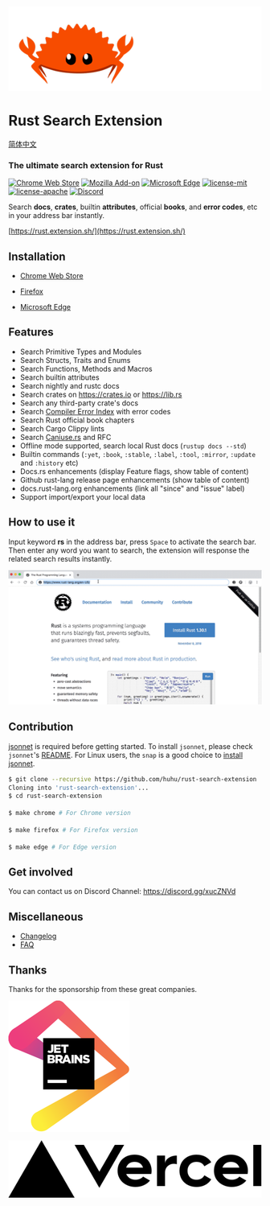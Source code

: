 
![](assets/rustacean.gif)

# Rust Search Extension

[简体中文](README-ZH.md)

### The ultimate search extension for Rust

[![Chrome Web Store](https://img.shields.io/chrome-web-store/v/ennpfpdlaclocpomkiablnmbppdnlhoh.svg)](https://chrome.google.com/webstore/detail/rust-search-extension/ennpfpdlaclocpomkiablnmbppdnlhoh)
[![Mozilla Add-on](https://img.shields.io/amo/v/rust-search-extension?color=%2320123A)](https://addons.mozilla.org/firefox/addon/rust-search-extension/)
[![Microsoft Edge](https://img.shields.io/badge/microsoft--edge-v1.3.2-1D4F8C)](https://microsoftedge.microsoft.com/addons/detail/olemfibpaicdoooacpfffccidjjagmoe)
[![license-mit](https://img.shields.io/badge/license-MIT-blue.svg)](https://github.com/huhu/rust-search-extension/blob/master/LICENSE-MIT)
[![license-apache](https://img.shields.io/badge/license-Apache-yellow.svg)](https://github.com/huhu/rust-search-extension/blob/master/LICENSE-APACHE)
[![Discord](https://img.shields.io/discord/711895914494558250?label=chat&logo=discord)](https://discord.gg/xucZNVd)

Search **docs**, **crates**, builtin **attributes**, official **books**, and **error codes**, etc in your address bar instantly. 

[https://rust.extension.sh/](https://rust.extension.sh/)

## Installation

- [Chrome Web Store](https://chrome.google.com/webstore/detail/rust-search-extension/ennpfpdlaclocpomkiablnmbppdnlhoh)

- [Firefox](https://addons.mozilla.org/en-US/firefox/addon/rust-search-extension/)

- [Microsoft Edge](https://microsoftedge.microsoft.com/addons/detail/olemfibpaicdoooacpfffccidjjagmoe)

## Features

- Search Primitive Types and Modules
- Search Structs, Traits and Enums
- Search Functions, Methods and Macros
- Search builtin attributes 
- Search nightly and rustc docs
- Search crates on https://crates.io or https://lib.rs
- Search any third-party crate's docs
- Search [Compiler Error Index](https://doc.rust-lang.org/error-index.html) with error codes
- Search Rust official book chapters
- Search Cargo Clippy lints
- Search [Caniuse.rs](https://caniuse.rs) and RFC
- Offline mode supported, search local Rust docs (`rustup docs --std`)
- Builtin commands (`:yet`, `:book`, `:stable`, `:label`, `:tool`, `:mirror`, `:update` and `:history` etc)
- Docs.rs enhancements (display Feature flags, show table of content)
- Github rust-lang release page enhancements (show table of content)
- docs.rust-lang.org enhancements (link all "since" and "issue" label)
- Support import/export your local data

## How to use it

Input keyword **rs** in the address bar, press `Space` to activate the search bar. Then enter any word 
you want to search, the extension will response the related search results instantly.

![demonstration.gif](assets/demonstration.gif)

## Contribution

[jsonnet](https://jsonnet.org/) is required before getting started. To install `jsonnet`, 
please check `jsonnet`'s [README](https://github.com/google/jsonnet#packages). 
For Linux users, the `snap` is a good choice to [install jsonnet](https://snapcraft.io/install/jsonnet/ubuntu).

```bash
$ git clone --recursive https://github.com/huhu/rust-search-extension
Cloning into 'rust-search-extension'...
$ cd rust-search-extension

$ make chrome # For Chrome version

$ make firefox # For Firefox version

$ make edge # For Edge version
```

## Get involved

You can contact us on Discord Channel: https://discord.gg/xucZNVd

## Miscellaneous

- [Changelog](https://rust.extension.sh/changelog/)
- [FAQ](https://rust.extension.sh/faq/)

## Thanks

Thanks for the sponsorship from these great companies.

[![](docs/static/jetbrains.svg)](https://www.jetbrains.com/?from=rust-search-extension)

[![](docs/static/vercel.svg)](https://vercel.com?utm_source=rust-search-extension)
